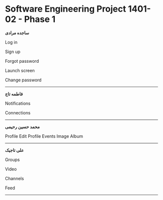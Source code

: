# Software Engineering Project 1401-02 - Phase 1


**ساجده مرادی**

Log in

Sign up

Forgot password 

Launch screen

Change password

***

**فاطمه تاج**

Notifications

Connections

***

**محمد حسین رحیمی**

Profile
Edit Profile
Events
Image Album

***

**علی تاجیک**

Groups

Video

Channels

Feed

***

